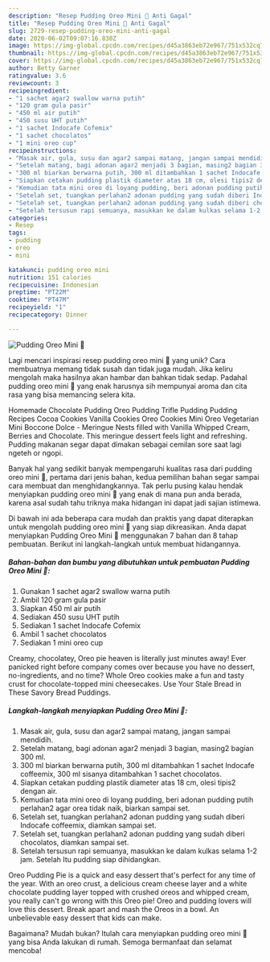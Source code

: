 ```yaml
---
description: "Resep Pudding Oreo Mini 🍰 Anti Gagal"
title: "Resep Pudding Oreo Mini 🍰 Anti Gagal"
slug: 2729-resep-pudding-oreo-mini-anti-gagal
date: 2020-06-02T09:07:16.830Z
image: https://img-global.cpcdn.com/recipes/d45a3863eb72e967/751x532cq70/pudding-oreo-mini-🍰-foto-resep-utama.jpg
thumbnail: https://img-global.cpcdn.com/recipes/d45a3863eb72e967/751x532cq70/pudding-oreo-mini-🍰-foto-resep-utama.jpg
cover: https://img-global.cpcdn.com/recipes/d45a3863eb72e967/751x532cq70/pudding-oreo-mini-🍰-foto-resep-utama.jpg
author: Betty Garner
ratingvalue: 3.6
reviewcount: 3
recipeingredient:
- "1 sachet agar2 swallow warna putih"
- "120 gram gula pasir"
- "450 ml air putih"
- "450 susu UHT putih"
- "1 sachet Indocafe Cofemix"
- "1 sachet chocolatos"
- "1 mini oreo cup"
recipeinstructions:
- "Masak air, gula, susu dan agar2 sampai matang, jangan sampai mendidih."
- "Setelah matang, bagi adonan agar2 menjadi 3 bagian, masing2 bagian 300 ml."
- "300 ml biarkan berwarna putih, 300 ml ditambahkan 1 sachet Indocafe coffeemix, 300 ml sisanya ditambahkan 1 sachet chocolatos."
- "Siapkan cetakan pudding plastik diameter atas 18 cm, olesi tipis2 dengan air."
- "Kemudian tata mini oreo di loyang pudding, beri adonan pudding putih perlahan2 agar orea tidak naik, biarkan sampai set."
- "Setelah set, tuangkan perlahan2 adonan pudding yang sudah diberi Indocafe coffeemix, diamkan sampai set."
- "Setelah set, tuangkan perlahan2 adonan pudding yang sudah diberi chocolatos, diamkan sampai set."
- "Setelah tersusun rapi semuanya, masukkan ke dalam kulkas selama 1-2 jam. Setelah Itu pudding siap dihidangkan."
categories:
- Resep
tags:
- pudding
- oreo
- mini

katakunci: pudding oreo mini 
nutrition: 151 calories
recipecuisine: Indonesian
preptime: "PT22M"
cooktime: "PT47M"
recipeyield: "1"
recipecategory: Dinner

---
```



![Pudding Oreo Mini 🍰](https://img-global.cpcdn.com/recipes/d45a3863eb72e967/751x532cq70/pudding-oreo-mini-🍰-foto-resep-utama.jpg)

Lagi mencari inspirasi resep pudding oreo mini 🍰 yang unik? Cara membuatnya memang tidak susah dan tidak juga mudah. Jika keliru mengolah maka hasilnya akan hambar dan bahkan tidak sedap. Padahal pudding oreo mini 🍰 yang enak harusnya sih mempunyai aroma dan cita rasa yang bisa memancing selera kita.

Homemade Chocolate Pudding Oreo Pudding Trifle Pudding Pudding Recipes Cocoa Cookies Vanilla Cookies Oreo Cookies Mini Oreo Vegetarian Mini Boccone Dolce - Meringue Nests filled with Vanilla Whipped Cream, Berries and Chocolate. This meringue dessert feels light and refreshing. Pudding makanan segar dapat dimakan sebagai cemilan sore saat lagi ngeteh or ngopi.

Banyak hal yang sedikit banyak mempengaruhi kualitas rasa dari pudding oreo mini 🍰, pertama dari jenis bahan, kedua pemilihan bahan segar sampai cara membuat dan menghidangkannya. Tak perlu pusing kalau hendak menyiapkan pudding oreo mini 🍰 yang enak di mana pun anda berada, karena asal sudah tahu triknya maka hidangan ini dapat jadi sajian istimewa.


Di bawah ini ada beberapa cara mudah dan praktis yang dapat diterapkan untuk mengolah pudding oreo mini 🍰 yang siap dikreasikan. Anda dapat menyiapkan Pudding Oreo Mini 🍰 menggunakan 7 bahan dan 8 tahap pembuatan. Berikut ini langkah-langkah untuk membuat hidangannya.

<!--inarticleads1-->

##### Bahan-bahan dan bumbu yang dibutuhkan untuk pembuatan Pudding Oreo Mini 🍰:

1. Gunakan 1 sachet agar2 swallow warna putih
1. Ambil 120 gram gula pasir
1. Siapkan 450 ml air putih
1. Sediakan 450 susu UHT putih
1. Sediakan 1 sachet Indocafe Cofemix
1. Ambil 1 sachet chocolatos
1. Sediakan 1 mini oreo cup


Creamy, chocolatey, Oreo pie heaven is literally just minutes away! Ever panicked right before company comes over because you have no dessert, no-ingredients, and no time? Whole Oreo cookies make a fun and tasty crust for chocolate-topped mini cheesecakes. Use Your Stale Bread in These Savory Bread Puddings. 

<!--inarticleads2-->

##### Langkah-langkah menyiapkan Pudding Oreo Mini 🍰:

1. Masak air, gula, susu dan agar2 sampai matang, jangan sampai mendidih.
1. Setelah matang, bagi adonan agar2 menjadi 3 bagian, masing2 bagian 300 ml.
1. 300 ml biarkan berwarna putih, 300 ml ditambahkan 1 sachet Indocafe coffeemix, 300 ml sisanya ditambahkan 1 sachet chocolatos.
1. Siapkan cetakan pudding plastik diameter atas 18 cm, olesi tipis2 dengan air.
1. Kemudian tata mini oreo di loyang pudding, beri adonan pudding putih perlahan2 agar orea tidak naik, biarkan sampai set.
1. Setelah set, tuangkan perlahan2 adonan pudding yang sudah diberi Indocafe coffeemix, diamkan sampai set.
1. Setelah set, tuangkan perlahan2 adonan pudding yang sudah diberi chocolatos, diamkan sampai set.
1. Setelah tersusun rapi semuanya, masukkan ke dalam kulkas selama 1-2 jam. Setelah Itu pudding siap dihidangkan.


Oreo Pudding Pie is a quick and easy dessert that&#39;s perfect for any time of the year. With an oreo crust, a delicious cream cheese layer and a white chocolate pudding layer topped with crushed oreos and whipped cream, you really can&#39;t go wrong with this Oreo pie! Oreo and pudding lovers will love this dessert. Break apart and mash the Oreos in a bowl. An unbelievable easy dessert that kids can make. 

Bagaimana? Mudah bukan? Itulah cara menyiapkan pudding oreo mini 🍰 yang bisa Anda lakukan di rumah. Semoga bermanfaat dan selamat mencoba!
